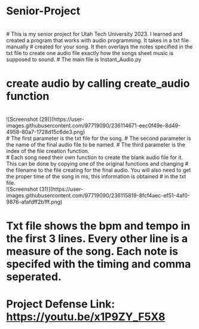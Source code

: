 # Senior-Project
<br>
# This is my senior project for Utah Tech University 2023. I learned and created a program that works with audio programming. It takes in a txt file manually
# created for your song. It then overlays the notes specified in the txt file to create one audio file exactly how the songs sheet music is supposed to sound.
# The main file is Instant_Audio.py  
<br>

# create audio by calling create_audio function  
<br>
![Screenshot (29)](https://user-images.githubusercontent.com/97719090/236114671-eec0f49e-8d49-4958-80a7-1728d15c6de3.png)  
<br>
# The first parameter is the txt file for the song.
# The second parameter is the name of the final audio file to be named.
# The third parameter is the index of the file creation function.  
<br>
# Each song need their own function to create the blank audio file for it. This can be done by copying one of the original functions and changing
# the filename to the file creating for the final audio. You will also need to get the proper time of the song in ms, this information is obtained
# in the txt file.  
 <br>
![Screenshot (31)](https://user-images.githubusercontent.com/97719090/236115819-8fcf4aec-ef51-4af0-9876-afafdff2b1ff.png)  
 <br> 

# Txt file shows the bpm and tempo in the first 3 lines. Every other line is a measure of the song. Each note is specifed with the timing and comma seperated.  
# Project Defense Link: https://youtu.be/x1P9ZY_F5X8



